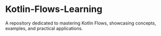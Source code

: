 # Kotlin-Flows-Learning
 A repository dedicated to mastering Kotlin Flows, showcasing concepts, examples, and practical applications.
